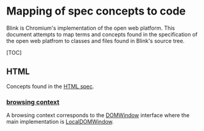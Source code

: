 # Mapping of spec concepts to code

Blink is Chromium's implementation of the open web platform. This document
attempts to map terms and concepts found in the specification of the open web
platfrom to classes and files found in Blink's source tree.

[TOC]

## HTML

Concepts found in the [HTML spec](https://html.spec.whatwg.org/).

### [browsing context](https://html.spec.whatwg.org/#browsing-context)

A browsing context corresponds to the
[DOMWindow](https://cs.chromium.org/Source/core/frame/DOMWindow.h) interface
where the main implementation is
[LocalDOMWindow](https://cs.chromium.org/Source/core/frame/LocalDOMWindow.h).
